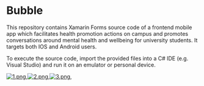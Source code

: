 # Bubble


This repository contains Xamarin Forms source code of a frontend mobile app which facilitates health promotion actions on campus and promotes conversations around mental health and wellbeing for university students. It targets both IOS and Android users. 

To execute the source code, import the provided files into a C# IDE (e.g. Visual Studio) and run it on an emulator or personal device. 

[![1.png](https://i.postimg.cc/mktcDMHp/1.png)](https://postimg.cc/BPfZ7jN2),[![2.png](https://i.postimg.cc/sXtzYZLN/2.png)](https://postimg.cc/N97ZYLB6),[![3.png](https://i.postimg.cc/FH94VvPN/3.png)](https://postimg.cc/0bHF9TRB),







